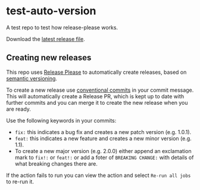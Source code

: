 # test-auto-version

A test repo to test how release-please works.

Download the [latest release file](https://github.com/simonrjones/test-auto-version/releases/latest/download/amplify.zip).

## Creating new releases

This repo uses [Release Please](https://github.com/marketplace/actions/release-please-action) to automatically create releases, based on [semantic versioning](https://semver.org/).

To create a new release use [conventional commits](https://www.conventionalcommits.org/en/v1.0.0/) in your commit message. This will automatically create a Release PR, which is kept up to date with further commits and you can merge it to create the new release when you are ready.

Use the following keywords in your commits:

* `fix:` this indicates a bug fix and creates a new patch version (e.g. 1.0.1).
* `feat:` this indicates a new feature and creates a new minor version (e.g. 1.1).
* To create a new major version (e.g. 2.0.0) either append an exclamation mark to `fix!:` or `feat!:` or add a foter of `BREAKING CHANGE:` with details of what breaking changes there are.

If the action fails to run you can view the action and select `Re-run all jobs` to re-run it.
